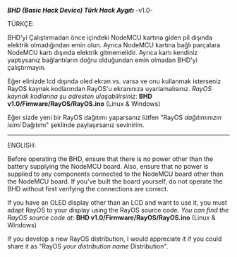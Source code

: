 ***BHD (Basic Hack Device) Türk Hack Aygıtı***
                -v1.0-

TÜRKÇE:

BHD'yi Çalıştırmadan önce içindeki NodeMCU kartına giden pil dışında elektrik olmadığından emin olun. Ayrıca NodeMCU kartına bağlı parçalara NodeMCU kartı dışında elektrik gitmemelidir. Ayrıca kartı kendiniz yaptıysanız bağlantıların doğru olduğundan emin olmadan BHD'yi çalıştırmayın.

Eğer elinizde lcd dışında oled ekran vs. varsa ve onu kullanmak isterseniz RayOS kaynak kodlarından RayOS'u ekranınıza uyarlamalısınız. *RayOS kaynak kodlarına şu adresten ulaşabilirsiniz*:
**BHD v1.0/Fimware/RayOS/RayOS.ino** (Linux & Windows)

Eğer sizde yeni bir RayOS dağıtımı yaparsanız lütfen "RayOS *dağıtımınızın isimi* Dağıtımı" şeklinde paylaşırsanız sevinirim.

--------------------------------------------------------------------------------------------

ENGLISH:

Before operating the BHD, ensure that there is no power other than the battery supplying the NodeMCU board. Also, ensure that no power is supplied to any components connected to the NodeMCU board other than the NodeMCU board. If you've built the board yourself, do not operate the BHD without first verifying the connections are correct.

If you have an OLED display other than an LCD and want to use it, you must adapt RayOS to your display using the RayOS source code. *You can find the RayOS source code at*:
**BHD v1.0/Firmware/RayOS/RayOS.ino** (Linux & Windows)

If you develop a new RayOS distribution, I would appreciate it if you could share it as "RayOS *your distribution name* Distribution".